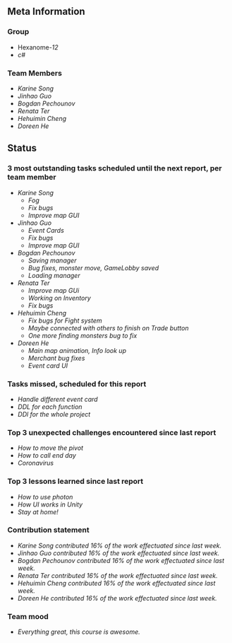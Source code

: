 ## Meta Information

### Group

 * Hexanome-*12*
 * *c#*

### Team Members

 * *Karine Song*
 * *Jinhao Guo*
 * *Bogdan Pechounov*
 * *Renata Ter*
 * *Hehuimin Cheng*
 * *Doreen He*

## Status

### 3 most outstanding tasks scheduled until the next report, per team member

 * *Karine Song*
   * *Fog*
   * *Fix bugs*
   * *Improve map GUI*
 * *Jinhao Guo*
   * *Event Cards*
   * *Fix bugs*
   * *Improve map GUI*
 * *Bogdan Pechounov*
   * *Saving manager*
   * *Bug fixes, monster move, GameLobby saved*
   * *Loading manager*
 * *Renata Ter*
   * *Improve map GUi*
   * *Working on Inventory*
   * *Fix bugs*
 * *Hehuimin Cheng*
   * *Fix bugs for Fight system*
   * *Maybe connected with others to finish on Trade button*
   * *One more finding monsters bug to fix*
 * *Doreen He*
   * *Main map animation, Info look up*
   * *Merchant bug fixes*
   * *Event card UI*

### Tasks missed, scheduled for this report

 * *Handle different event card*
 * *DDL for each function*
 * *DDl for the whole project*

### Top 3 unexpected challenges encountered since last report

  * *How to move the pivot*
  * *How to call end day*
  * *Coronavirus*

### Top 3 lessons learned since last report

 * *How to use photon*
 * *How UI works in Unity*
 * *Stay at home!*

### Contribution statement

 * *Karine Song contributed 16% of the work effectuated since last week.*
 * *Jinhao Guo contributed 16% of the work effectuated since last week.*
 * *Bogdan Pechounov contributed 16% of the work effectuated since last week.*
 * *Renata Ter contributed 16% of the work effectuated since last week.*
 * *Hehuimin Cheng contributed 16% of the work effectuated since last week.*
 * *Doreen He contributed 16% of the work effectuated since last week.*

### Team mood

 * *Everything great, this course is awesome.*
